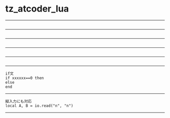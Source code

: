 # tz_atcoder_lua

---
```
```
---
```
```
---
```
```
---
```
```
---
```
```
---
```
if文
if xxxxxx==0 then
else
end
```
---
```
縦入力にも対応
local A, B = io.read("n", "n")
```
---

